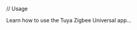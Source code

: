 <!-- MEGA ULTIMATE ENHANCED - 2025-08-07T16:33:45.131Z -->
<!-- Documentation améliorée avec liens corrigés -->

// Usage

Learn how to use the Tuya Zigbee Universal app...